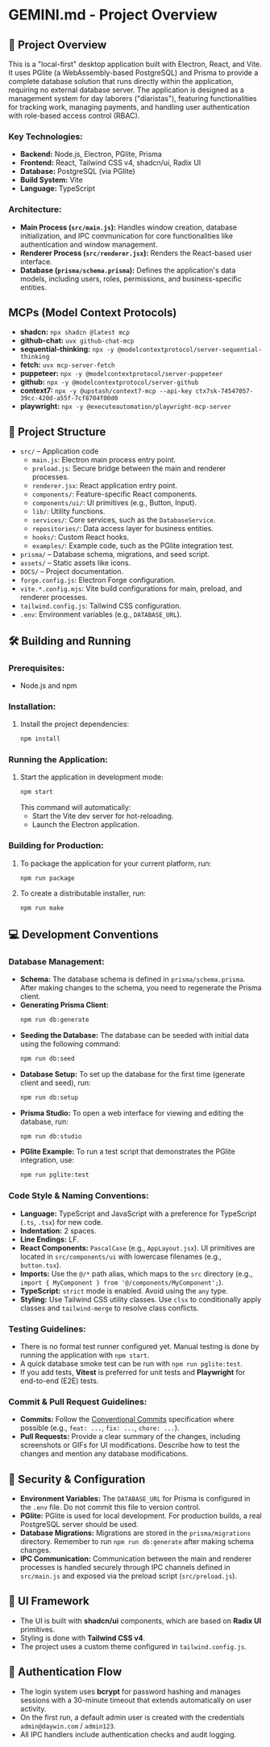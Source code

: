 # GEMINI.md - Project Overview

## 🚀 Project Overview

This is a "local-first" desktop application built with Electron, React, and Vite. It uses PGlite (a WebAssembly-based PostgreSQL) and Prisma to provide a complete database solution that runs directly within the application, requiring no external database server. The application is designed as a management system for day laborers ("diaristas"), featuring functionalities for tracking work, managing payments, and handling user authentication with role-based access control (RBAC).

### Key Technologies:

*   **Backend:** Node.js, Electron, PGlite, Prisma
*   **Frontend:** React, Tailwind CSS v4, shadcn/ui, Radix UI
*   **Database:** PostgreSQL (via PGlite)
*   **Build System:** Vite
*   **Language:** TypeScript

### Architecture:

*   **Main Process (`src/main.js`):** Handles window creation, database initialization, and IPC communication for core functionalities like authentication and window management.
*   **Renderer Process (`src/renderer.jsx`):** Renders the React-based user interface.
*   **Database (`prisma/schema.prisma`):** Defines the application's data models, including users, roles, permissions, and business-specific entities.

##  MCPs (Model Context Protocols)

*   **shadcn:** `npx shadcn @latest mcp`
*   **github-chat:** `uvx github-chat-mcp`
*   **sequential-thinking:** `npx -y @modelcontextprotocol/server-sequential-thinking`
*   **fetch:** `uvx mcp-server-fetch`
*   **puppeteer:** `npx -y @modelcontextprotocol/server-puppeteer`
*   **github:** `npx -y @modelcontextprotocol/server-github`
*   **context7:** `npx -y @upstash/context7-mcp --api-key ctx7sk-74547057-39cc-420d-a55f-7cf8704f00d0`
*   **playwright:** `npx -y @executeautomation/playwright-mcp-server`

## 📁 Project Structure

- `src/` – Application code
  - `main.js`: Electron main process entry point.
  - `preload.js`: Secure bridge between the main and renderer processes.
  - `renderer.jsx`: React application entry point.
  - `components/`: Feature-specific React components.
  - `components/ui/`: UI primitives (e.g., Button, Input).
  - `lib/`: Utility functions.
  - `services/`: Core services, such as the `DatabaseService`.
  - `repositories/`: Data access layer for business entities.
  - `hooks/`: Custom React hooks.
  - `examples/`: Example code, such as the PGlite integration test.
- `prisma/` – Database schema, migrations, and seed script.
- `assets/` – Static assets like icons.
- `DOCS/` – Project documentation.
- `forge.config.js`: Electron Forge configuration.
- `vite.*.config.mjs`: Vite build configurations for main, preload, and renderer processes.
- `tailwind.config.js`: Tailwind CSS configuration.
- `.env`: Environment variables (e.g., `DATABASE_URL`).

## 🛠️ Building and Running

### Prerequisites:

*   Node.js and npm

### Installation:

1.  Install the project dependencies:
    ```bash
    npm install
    ```

### Running the Application:

1.  Start the application in development mode:
    ```bash
    npm start
    ```
    This command will automatically:
    *   Start the Vite dev server for hot-reloading.
    *   Launch the Electron application.

### Building for Production:

1.  To package the application for your current platform, run:
    ```bash
    npm run package
    ```

2.  To create a distributable installer, run:
    ```bash
    npm run make
    ```

## 💻 Development Conventions

### Database Management:

*   **Schema:** The database schema is defined in `prisma/schema.prisma`. After making changes to the schema, you need to regenerate the Prisma client.
*   **Generating Prisma Client:**
    ```bash
    npm run db:generate
    ```
*   **Seeding the Database:** The database can be seeded with initial data using the following command:
    ```bash
    npm run db:seed
    ```
*   **Database Setup:** To set up the database for the first time (generate client and seed), run:
    ```bash
    npm run db:setup
    ```
*   **Prisma Studio:** To open a web interface for viewing and editing the database, run:
    ```bash
    npm run db:studio
    ```
*   **PGlite Example:** To run a test script that demonstrates the PGlite integration, use:
    ```bash
    npm run pglite:test
    ```

### Code Style & Naming Conventions:

*   **Language:** TypeScript and JavaScript with a preference for TypeScript (`.ts`, `.tsx`) for new code.
*   **Indentation:** 2 spaces.
*   **Line Endings:** LF.
*   **React Components:** `PascalCase` (e.g., `AppLayout.jsx`). UI primitives are located in `src/components/ui` with lowercase filenames (e.g., `button.tsx`).
*   **Imports:** Use the `@/*` path alias, which maps to the `src` directory (e.g., `import { MyComponent } from '@/components/MyComponent';`).
*   **TypeScript:** `strict` mode is enabled. Avoid using the `any` type.
*   **Styling:** Use Tailwind CSS utility classes. Use `clsx` to conditionally apply classes and `tailwind-merge` to resolve class conflicts.

### Testing Guidelines:

*   There is no formal test runner configured yet. Manual testing is done by running the application with `npm start`.
*   A quick database smoke test can be run with `npm run pglite:test`.
*   If you add tests, **Vitest** is preferred for unit tests and **Playwright** for end-to-end (E2E) tests.

### Commit & Pull Request Guidelines:

*   **Commits:** Follow the [Conventional Commits](https://www.conventionalcommits.org/) specification where possible (e.g., `feat: ...`, `fix: ...`, `chore: ...`).
*   **Pull Requests:** Provide a clear summary of the changes, including screenshots or GIFs for UI modifications. Describe how to test the changes and mention any database modifications.

## 🔐 Security & Configuration

*   **Environment Variables:** The `DATABASE_URL` for Prisma is configured in the `.env` file. Do not commit this file to version control.
*   **PGlite:** PGlite is used for local development. For production builds, a real PostgreSQL server should be used.
*   **Database Migrations:** Migrations are stored in the `prisma/migrations` directory. Remember to run `npm run db:generate` after making schema changes.
*   **IPC Communication:** Communication between the main and renderer processes is handled securely through IPC channels defined in `src/main.js` and exposed via the preload script (`src/preload.js`).

## 🎨 UI Framework

*   The UI is built with **shadcn/ui** components, which are based on **Radix UI** primitives.
*   Styling is done with **Tailwind CSS v4**.
*   The project uses a custom theme configured in `tailwind.config.js`.

## 🔑 Authentication Flow

*   The login system uses **bcrypt** for password hashing and manages sessions with a 30-minute timeout that extends automatically on user activity.
*   On the first run, a default admin user is created with the credentials `admin@daywin.com` / `admin123`.
*   All IPC handlers include authentication checks and audit logging.
